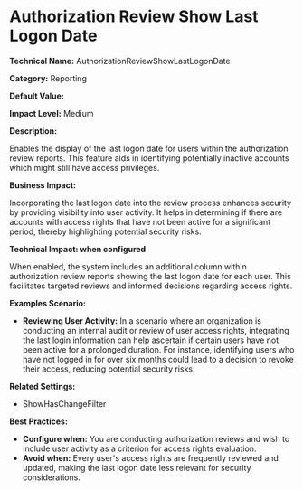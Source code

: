 # Authorization Review Show Last Logon Date

**Technical Name:** AuthorizationReviewShowLastLogonDate

**Category:** Reporting

**Default Value:**

**Impact Level:** Medium

**Description:**

Enables the display of the last logon date for users within the authorization review reports. This feature aids in identifying potentially inactive accounts which might still have access privileges.

**Business Impact:**

Incorporating the last logon date into the review process enhances security by providing visibility into user activity. It helps in determining if there are accounts with access rights that have not been active for a significant period, thereby highlighting potential security risks.

**Technical Impact: when configured**

When enabled, the system includes an additional column within authorization review reports showing the last logon date for each user. This facilitates targeted reviews and informed decisions regarding access rights.

**Examples Scenario:**

- **Reviewing User Activity:** In a scenario where an organization is conducting an internal audit or review of user access rights, integrating the last login information can help ascertain if certain users have not been active for a prolonged duration. For instance, identifying users who have not logged in for over six months could lead to a decision to revoke their access, reducing potential security risks.

**Related Settings:**

- ShowHasChangeFilter

**Best Practices:** 

- **Configure when:** You are conducting authorization reviews and wish to include user activity as a criterion for access rights evaluation.
- **Avoid when:** Every user's access rights are frequently reviewed and updated, making the last logon date less relevant for security considerations.